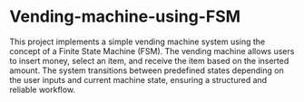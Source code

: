 # Vending-machine-using-FSM
This project implements a simple vending machine system using the concept of a Finite State Machine (FSM). The vending machine allows users to insert money, select an item, and receive the item based on the inserted amount. The system transitions between predefined states depending on the user inputs and current machine state, ensuring a structured and reliable workflow.
